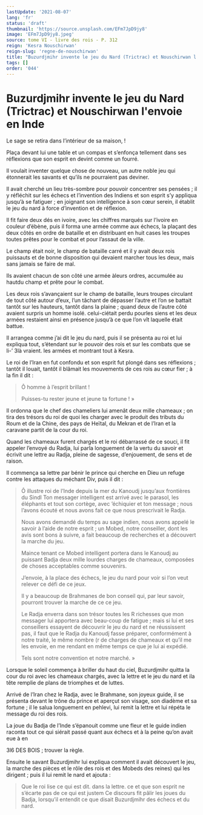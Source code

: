 ```yaml
---
lastUpdate: '2021-08-07'
lang: 'fr'
status: 'draft'
thumbnail: 'https://source.unsplash.com/EFm7JpD9jy8'
image: 'EFm7JpD9jy8.jpeg'
source: tome VI - livre des rois - P. 312
reign: 'Kesra Nouschirwan'
reign-slug: 'regne-de-nouschirwan'
title: "Buzurdjmihr invente le jeu du Nard (Trictrac) et Nouschirwan l'envoie en Inde | Le Livre des Rois | Shâhnâmeh"
tags: []
order: '044'
---
```


<!-- LTeX: language=fr -->

# Buzurdjmihr invente le jeu du Nard (Trictrac) et Nouschirwan l'envoie en Inde

Le sage se retira dans l’intérieur de sa maison, !

Plaça devant lui une table et un compas et s’enfonça tellement dans ses réflexions que son esprit en devint comme un fourré.

Il voulait inventer quelque chose de nouveau, un autre noble jeu qui étonnerait les savants et qu’ils ne pourraient pas deviner.

Il avait cherché un lieu très-sombre pour pouvoir concentrer ses pensées ; il y réfléchit sur les échecs et l’invention des Indiens et son esprit s’y appliqua jusqu’à se fatiguer ; en joignant son intelligence à son cœur serein, il établit le jeu du nard à force d’invention et de réflexion.

Il fit faire deux dés en ivoire, avec les chiffres marqués sur l’ivoire en couleur d’ébène, puis il forma une armée comme aux échecs, la plaçant des deux côtés en ordre de bataille et en distribuant en huit cases les troupes toutes prêtes pour le combat et pour l’assaut de la ville.

Le champ était noir, le champ de bataille carré et il y avait deux rois puissauts et de bonne disposition qui devaient marcher tous les deux, mais sans jamais se faire de mal.

Ils avaient chacun de son côté une armée àleurs ordres, accumulée au hautdu champ et prête pour le combat.

Les deux rois s’avançaient sur le champ de bataille, leurs troupes circulant de tout côté autour d’eux, l’un tâchant de dépasser l’autre et l’on se battait tantôt sur les hauteurs, tantôt dans la plaine ; quand deux de l’autre côté avaient surpris un homme isolé. celui-ciétait perdu pourles siens et les deux armées restaient ainsi en présence jusqu’à ce que l’on vît laquelle était battue.

Il arrangea comme j’ai dit le jeu du nard, puis il se présenta au roi et lui expliqua tout, s’étendant sur le pouvoir des rois et sur les combats que se li-’ 3là vraient. les armées et montrant tout à Kesra.

Le roi de l’Iran en fut confondu et son esprit fut plongé dans ses réflexions ; tantôt il louait, tantôt il blâmait les mouvements de ces rois au cœur fier ; à la fin il dit :

> Ô homme à l’esprit brillant !
>
> Puisses-tu rester jeune et jeune ta fortune ! »

Il ordonna que le chef des chameliers lui amenât deux mille chameaux ; on tira des trésors du roi de quoi les charger avec le produit des tributs du Roum et de la Chine, des pays de Heïtal, du Mekran et de l’Iran et la caravane partit de la cour du roi.

Quand les chameaux furent chargés et le roi débarrassé de ce souci, il fit appeler l’envoyé du Radja, lui parla longuement de la vertu du savoir et écrivit une lettre au Radja, pleine de sagesse, d’enjouement, de sens et de raison.

Il commença sa lettre par bénir le prince qui cherche en Dieu un refuge contre les attaques du méchant Div, puis il dit :

> Ô illustre roi de l’Inde depuis la mer du Kanoudj jusqu’aux frontières du Sindl Ton messager intelligent est arrivé avec le parasol, les éléphants et tout son cortège, avec ’échiquier et ton message ; nous l’avons écouté et nous avons fait ce que nous prescrivait le Radja.
>
> Nous avons demandé du temps au sage indien, nous avons appelé le savoir à l’aide de notre esprit ; un Mobed, notre conseiller, dont les avis sont bons à suivre, a fait beaucoup de recherches et a découvert la marche du jeu.
>
> Maince tenant ce Mobed intelligent portera dans le Kanoudj au puissant Badja deux mille lourdes charges de chameaux, composées de choses acceptables comme souvenirs.
>
> J’envoie, à la place des échecs, le jeu du nard pour voir si l’on veut relever ce défi de ce jeux.
>
> Il y a beaucoup de Brahmanes de bon conseil qui, par leur savoir, pourront trouver la marche de ce ce jeu.
>
> Le Radja enverra dans son trésor toutes les R richesses que mon messager lui apportera avec beau-coup de fatigue ; mais si lui et ses conseillers essayent de découvrir le jeu du nard et ne réussissent pas, il faut que le Radja du Kanoudj fasse préparer, conformément à notre traité, le même nombre
(r de charges de chameaux et qu’il me les envoie, en me rendant en même temps ce que je lui ai expédié.
>
> Tels sont notre convention et notre marché. »

Lorsque le soleil commença à briller du haut du ciel, Buzurdjmihr quitta la cour du roi avec les chameaux chargés, avec la lettre et le jeu du nard et ila tête remplie de plans de triomphes et de luttes.

Arrivé de l’Iran chez le Radja, avec le Brahmane, son joyeux guide, il se présenta devant le trône du prince et aperçut son visage, son diadème et sa fortune ; il le salua longuement en pehlevi, lui remit la lettre et lui répéta le message du roi des rois.

La joue du Badja de l’Inde s’épanouit comme une fleur et le guide indien raconta tout ce qui siérait passé quant aux échecs et à la peine qu’on avait eue à en

3l6 DES BOIS ; trouver la règle.

Ensuite le savant Buzurdjmihr lui expliqua comment il avait découvert le jeu, la marche des pièces et le rôle des rois et des Mobeds des reines) qui les dirigent ; puis il lui remit le nard et ajouta :

> Que le roi lise ce qui est dit. dans la lettre. ce et que son esprit ne s’écarte pas de ce qui est justem Ce discours fit pâlir les joues du Badja, lorsqu’il entendit ce que disait Buzurdjmihr des échecs et du nard.
